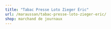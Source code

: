 ```yaml
---
title: "Tabac Presse Loto Zieger Éric"
url: /maraussan/tabac-presse-loto-zieger-eric/
shop: marchand de journaux
---
```

